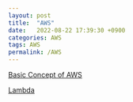 ```yaml
---
layout: post
title:  "AWS"
date:   2022-08-22 17:39:30 +0900
categories: AWS
tags: AWS
permalink: /AWS
---
```



[Basic Concept of AWS](/AWS/AWS-concept)

[Lambda](/AWS/lambda)